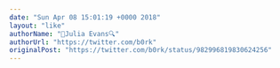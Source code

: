 ```yaml
---
date: "Sun Apr 08 15:01:19 +0000 2018"
layout: "like"
authorName: "🔎Julia Evans🔍"
authorUrl: "https://twitter.com/b0rk"
originalPost: "https://twitter.com/b0rk/status/982996819830624256"
---
```

